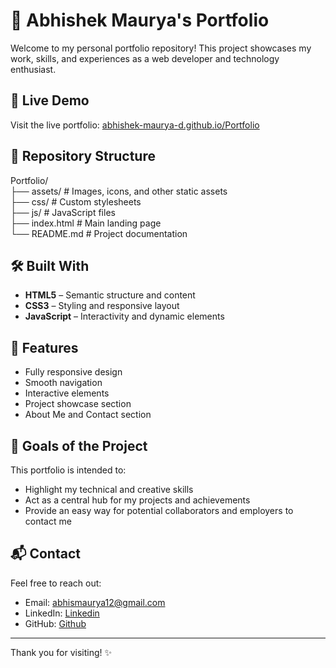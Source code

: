 # 💼 Abhishek Maurya's Portfolio

Welcome to my personal portfolio repository! This project showcases my work, skills, and experiences as a web developer and technology enthusiast.

## 🚀 Live Demo

Visit the live portfolio: [abhishek-maurya-d.github.io/Portfolio](https://abhishek-maurya-d.github.io/Portfolio)

## 📁 Repository Structure

Portfolio/  
├── assets/ # Images, icons, and other static assets  
├── css/ # Custom stylesheets  
├── js/ # JavaScript files  
├── index.html # Main landing page  
└── README.md # Project documentation  


## 🛠️ Built With

- **HTML5** – Semantic structure and content
- **CSS3** – Styling and responsive layout
- **JavaScript** – Interactivity and dynamic elements

## 🎯 Features

- Fully responsive design
- Smooth navigation
- Interactive elements
- Project showcase section
- About Me and Contact section

## 📌 Goals of the Project

This portfolio is intended to:

- Highlight my technical and creative skills
- Act as a central hub for my projects and achievements
- Provide an easy way for potential collaborators and employers to contact me

## 📬 Contact

Feel free to reach out:

- Email: abhismaurya12@gmail.com
- LinkedIn: [Linkedin](https://www.linkedin.com/in/abhishek-maurya-7b7228271/)
- GitHub: [Github](https://github.com/Abhishek-Maurya-D)

---

Thank you for visiting! ✨
